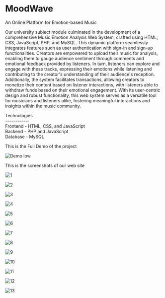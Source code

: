 # MoodWave
An Online Platform for Emotion-based Music

Our university subject module culminated in the development of a comprehensive Music Emotion Analysis Web System, crafted using HTML, CSS, JavaScript, PHP, and MySQL. This dynamic platform seamlessly integrates features such as user authentication with sign-in and sign-up functionalities. Creators are empowered to upload their music for analysis, enabling them to gauge audience sentiment through comments and emotional feedback provided by listeners. In turn, listeners can explore and engage with these tracks, expressing their emotions while listening and contributing to the creator's understanding of their audience's reception. Additionally, the system facilitates transactions, allowing creators to monetize their content based on listener interactions, with listeners able to withdraw funds based on their emotional engagement. With its user-centric design and robust functionality, this web system serves as a versatile tool for musicians and listeners alike, fostering meaningful interactions and insights within the music community.

Technologies <br> ------------ <br>
Frontend - HTML, CSS, and JavaScript <br>
Backend - PHP and JavaScript <br>
Database - MySQL <br>

This is the Full Demo of the project

![Demo low](https://github.com/kusha2000/moodWaves/assets/127003267/43a96f69-65ed-481e-84c8-f845b9b01d99)

This is the screenshots of our web site

![1](https://github.com/kusha2000/MoodWave/assets/127003267/61f8e090-d38a-4f2e-944e-e3c1c24ead44)

![2](https://github.com/kusha2000/MoodWave/assets/127003267/111f2b3f-5975-4e57-9b4d-68951968172b)

![3](https://github.com/kusha2000/MoodWave/assets/127003267/58a8d5ec-3ec1-416b-995b-805beee76cf1)

![4](https://github.com/kusha2000/MoodWave/assets/127003267/681c1d3e-4ced-4528-999f-6fa22dc3cbdd)

![5](https://github.com/kusha2000/MoodWave/assets/127003267/c562b8e4-36d4-4939-9bf5-8230d5c1987f)

![6](https://github.com/kusha2000/MoodWave/assets/127003267/b91a8a70-b29d-43f7-bd98-775ab33dc178)

![7](https://github.com/kusha2000/MoodWave/assets/127003267/72f41cab-d3dc-4c95-a941-6bc4a044f8bf)

![8](https://github.com/kusha2000/MoodWave/assets/127003267/91570714-4c43-495e-8591-d6a5084c6249)

![9](https://github.com/kusha2000/MoodWave/assets/127003267/b560ee23-62b0-4825-9a08-de50fd2c0a4e)

![10](https://github.com/kusha2000/MoodWave/assets/127003267/f56db19f-0ee3-4d0c-9536-2c89bb625d4b)

![11](https://github.com/kusha2000/MoodWave/assets/127003267/84bc0363-f965-4f2f-a2b5-5e5921e6f0a2)

![12](https://github.com/kusha2000/MoodWave/assets/127003267/4f378ef5-6ada-4888-93a8-7c4433440828)

![13](https://github.com/kusha2000/MoodWave/assets/127003267/69dadfce-3de7-43c3-a012-066489682f8c)
